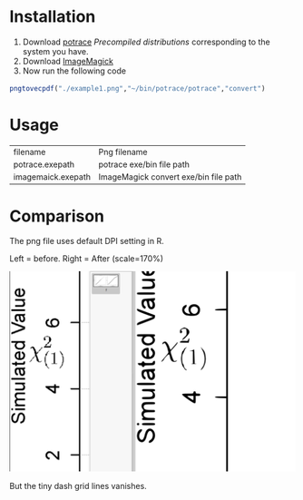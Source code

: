 # Installation

1. Download [potrace](http://potrace.sourceforge.net/) *Precompiled distributions* corresponding to the system you have.    
2. Download [ImageMagick](http://www.imagemagick.org/script/binary-releases.php)    
3. Now run the following code
 ```r
 pngtovecpdf("./example1.png","~/bin/potrace/potrace","convert")
 ```

# Usage

| | |
|:---|---|
| filename | Png filename |
| potrace.exepath | potrace exe/bin file path |
| imagemaick.exepath | ImageMagick convert exe/bin file path |

# Comparison

The png file uses default DPI setting in R.

Left = before. Right = After (scale=170%)

![COMP](./snapshot1.png)

But the tiny dash grid lines vanishes.



